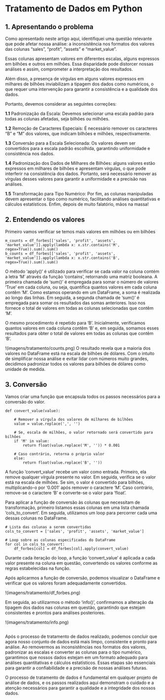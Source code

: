 # Tratamento de Dados em Python

## 1. Apresentando o problema

Como apresentado neste artigo aqui, identifiquei uma questão relevante que pode afetar nossa análise: a inconsistência nos formatos dos valores das colunas “sales”, “profit”, “assets” e “market_value”.

Essas colunas apresentam valores em diferentes escalas, alguns expressos em bilhões e outros em milhões. Essa disparidade pode distorcer nossas análises e assim, comprometer a interpretação dos resultados.

Além disso, a presença de vírgulas em alguns valores expressos em milhares de bilhões inviabilizam a tipagem dos dados como numéricos, o que requer uma intervenção para garantir a consistência e a qualidade dos dados.

Portanto, devemos considerar as seguintes correções:

**1.1** Padronização da Escala: Devemos selecionar uma escala padrão para todas as colunas afetadas, seja bilhões ou milhões.

**1.2** Remoção de Caracteres Especiais: É necessário remover os caracteres “B” e “M” dos valores, que indicam bilhões e milhões, respectivamente.

**1.3** Conversão para a Escala Selecionada: Os valores devem ser convertidos para a escala padrão escolhida, garantindo uniformidade e consistência nos dados.

**1.4** Padronização dos Dados de Milhares de Bilhões: alguns valores estão expressos em milhares de bilhões e apresentam vírgulas, o que pode interferir na consistência dos dados. Portanto, será necessário remover as vírgulas desses valores para garantir a uniformidade e a precisão nas análises.

**1.5** Transformação para Tipo Numérico: Por fim, as colunas manipuladas devem apresentar o tipo como numérico, facilitando análises quantitativas e cálculos estatísticos.
Enfim, depois de muito falatório, mãos na massa!



## 2. Entendendo os valores

Primeiro vamos verificar se temos mais valores em milhões ou em bilhões

```
m_counts = df_forbes[['sales', 'profit', 'assets', 'market_value']].apply(lambda x: x.str.contains('M', regex=True)).sum().sum()
b_counts = df_forbes[['sales', 'profit', 'assets', 'market_value']].apply(lambda x: x.str.contains('B', regex=True)).sum().sum()
````

O método ‘apply()’ é utilizado para verificar se cada valor na coluna contém a letra ‘M’ através da função ‘contains’, retornando uma matriz booleana. A primeira chamada de ‘sum()’ é empregada para somar o número de valores ‘True’ em cada coluna, ou seja, quantifica quantos valores em cada coluna contêm ‘M’. Como estamos operando em um DataFrame, a soma é realizada ao longo das linhas. Em seguida, a segunda chamada de ‘sum()’ é empregada para somar os resultados das somas anteriores. Isso nos fornece o total de valores em todas as colunas selecionadas que contêm ‘M’.

O mesmo procedimento é repetido para ‘B’. Inicialmente, verificamos quantos valores em cada coluna contêm ‘B’ e, em seguida, somamos esses resultados para obter o total de valores em todas as colunas que contêm ‘B’.

!(imagens/tratamento/counts.png)
O resultado revela que a maioria dos valores no DataFrame está na escala de bilhões de dólares. Com o intuito de simplificar nossa análise e evitar lidar com números muito grandes, decidimos padronizar todos os valores para bilhões de dólares como unidade de medida.

## 3. Conversão
   
Vamos criar uma função que encapsula todos os passos necessários para a conversão do valor.

```
def convert_value(value):
   
    # Remover a vírgula dos valores de milhares de bilhões
    value = value.replace(',', '')

    # Se, escala de milhões, o valor retornado será convertido para bilhões
    if 'M' in value:
        return float(value.replace('M', '')) * 0.001

    # Caso contrário, retorna o próprio valor
    else:
        return float(value.replace('B', ''))
```

A função ‘convert_value’ recebe um valor como entrada. Primeiro, ela remove qualquer vírgula presente no valor. Em seguida, verifica se o valor está na escala de milhões. Se sim, o valor é convertido para bilhões, multiplicando-o por ‘0.001’ após remover o caractere ‘M’. Caso contrário, remove-se o caractere ‘B’ e converte-se o valor para ‘float’.

Para aplicar a função de conversão às colunas que necessitam de transformação, primeiro listamos essas colunas em uma lista chamada ‘cols_to_convert’. Em seguida, utilizamos um loop para percorrer cada uma dessas colunas no DataFrame.

```
# Lista das colunas a serem convertidas
cols_to_convert = ['sales', 'profit', 'assets', 'market_value']

# Loop sobre as colunas especificadas do DataFrame
for col in cols_to_convert:
    df_forbes[col] = df_forbes[col].apply(convert_value)
```

Durante cada iteração do loop, a função ‘convert_value’ é aplicada a cada valor presente na coluna em questão, convertendo os valores conforme as regras estabelecidas na função.

Após aplicarmos a função de conversão, podemos visualizar o DataFrame e verificar que os valores foram adequadamente convertidos.

!(imagens/tratamento/df_forbes.png)

Em seguida, ao utilizarmos o método ‘info()’, confirmamos a alteração da tipagem dos dados nas colunas em questão, garantindo que estejam consistentes e prontos para análises posteriores.


!(imagens/tratamento/info.png)

## 

Após o processo de tratamento de dados realizado, podemos concluir que agora nosso conjunto de dados está mais limpo, consistente e pronto para análise. Ao removermos as inconsistências nos formatos dos valores, padronizar as escalas e converter as colunas para o tipo numérico, garantimos que nossos dados estejam em um formato adequado para análises quantitativas e cálculos estatísticos. Essas etapas são essenciais para garantir a confiabilidade e a precisão de nossas análises futuras.

O processo de tratamento de dados é fundamental em qualquer projeto de análise de dados, e os passos realizados aqui demonstram o cuidado e a atenção necessários para garantir a qualidade e a integridade dos nossos dados.
